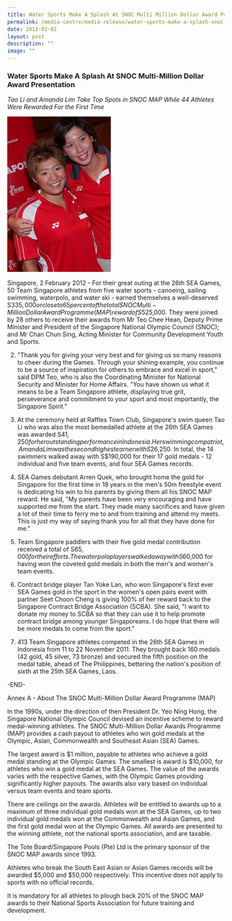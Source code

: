 ```yaml
---
title: Water Sports Make A Splash At SNOC Multi Million Dollar Award Presentation
permalink: /media-centre/media-release/water-sports-make-a-splash-snoc-multi-million-dollar-award-presentation/
date: 2012-02-02
layout: post
description: ""
image: ""
---
```

### **Water Sports Make A Splash At SNOC Multi-Million Dollar Award Presentation**

*Tao Li and Amanda Lim Take Top Spots in SNOC MAP While 44 Athletes Were Rewarded For the First Time*

![](/images/Media%20Centre/Media%20Release/2012/Feb/WATERSPORTSMAKEASPLASHATSNOCMULTIMILLIONDOLLARAWARDPRESENTATIONMainPar0028Imagegif.gif)
	
Singapore, 2 February 2012 - For their great outing at the 26th SEA Games, 50 Team Singapore athletes from five water sports - canoeing, sailing swimming, waterpolo, and water ski - earned themselves a well-deserved S$335,000 or close to 65 percent of the total SNOC Multi-Million Dollar Award Programme (MAP) reward of S$525,000. They were joined by 28 others to receive their awards from Mr Teo Chee Hean, Deputy Prime Minister and President of the Singapore National Olympic Council (SNOC); and Mr Chan Chun Sing, Acting Minister for Community Development Youth and Sports.

2. "Thank you for giving your very best and for giving us so many reasons to cheer during the Games. Through your shining example, you continue to be a source of inspiration for others to embrace and excel in sport," said DPM Teo, who is also the Coordinating Minister for National Security and Minister for Home Affairs. "You have shown us what it means to be a Team Singapore athlete, displaying true grit, perseverance and commitment to your sport and most importantly, the Singapore Spirit."

3. At the ceremony held at Raffles Town Club, Singapore's swim queen Tao Li who was also the most bemedalled athlete at the 26th SEA Games was awarded S$41,250 for her outstanding performance in Indonesia. Her swimming compatriot, Amanda Lim was the second highest earner with S$26,250. In total, the 14 swimmers walked away with S$190,000 for their 17 gold medals - 12 individual and five team events, and four SEA Games records.

4. SEA Games debutant Arren Quek, who brought home the gold for Singapore for the first time in 18 years in the men's 50m freestyle event is dedicating his win to his parents by giving them all his SNOC MAP reward. He said, "My parents have been very encouraging and have supported me from the start. They made many sacrifices and have given a lot of their time to ferry me to and from training and attend my meets. This is just my way of saying thank you for all that they have done for me."

5.  Team Singapore paddlers with their five gold medal contribution received a total of S$65,000 for their efforts. The waterpolo players walked away with S$60,000 for having won the coveted gold medals in both the men's and women's team events.

6. Contract bridge player Tan Yoke Lan, who won Singapore's first ever SEA Games gold in the sport in the women's open pairs event with partner Seet Choon Cheng is giving 100% of her reward back to the Singapore Contract Bridge Association (SCBA). She said, "I want to donate my money to SCBA so that they can use it to help promote contract bridge among younger Singaporeans. I do hope that there will be more medals to come from the sport."

7. 413 Team Singapore athletes competed in the 26th SEA Games in Indonesia from 11 to 22 November 2011. They brought back 160 medals (42 gold, 45 silver, 73 bronze) and secured the fifth position on the medal table, ahead of The Philippines, bettering the nation's position of sixth at the 25th SEA Games, Laos.

-END-

Annex A - About The SNOC Multi-Million Dollar Award Programme (MAP)

In the 1990s, under the direction of then President Dr. Yeo Ning Hong, the Singapore National Olympic Council devised an incentive scheme to reward medal-winning athletes. The SNOC Multi-Million Dollar Awards Programme (MAP) provides a cash payout to athletes who win gold medals at the Olympic, Asian, Commonwealth and Southeast Asian (SEA) Games.

The largest award is $1 million, payable to athletes who achieve a gold medal standing at the Olympic Games. The smallest is award is $10,000, for athletes who win a gold medal at the SEA Games. The value of the awards varies with the respective Games, with the Olympic Games providing significantly higher payouts. The awards also vary based on individual versus team events and team sports.

There are ceilings on the awards. Athletes will be entitled to awards up to a maximum of three individual gold medals won at the SEA Games, up to two individual gold medals won at the Commonwealth and Asian Games, and the first gold medal won at the Olympic Games. All awards are presented to the winning athlete, not the national sports association, and are taxable.

The Tote Board/Singapore Pools (Pte) Ltd is the primary sponsor of the SNOC MAP awards since 1993.

Athletes who break the South East Asian or Asian Games records will be awarded $5,000 and $50,000 respectively. This incentive does not apply to sports with no official records.

It is mandatory for all athletes to plough back 20% of the SNOC MAP awards to their National Sports Association for future training and development.

